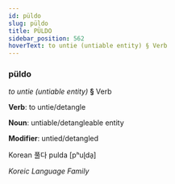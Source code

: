 ```yaml
---
id: püldo
slug: püldo
title: PÜLDO
sidebar_position: 562
hoverText: to untie (untiable entity) § Verb
---
```


### püldo

*to untie (untiable entity)* **§** Verb

**Verb**: to untie/detangle

**Noun**: untiable/detangleable entity

**Modifier**: untied/detangled

Korean 풀다 pulda [pʰuɭda̠]

*Koreic Language Family*